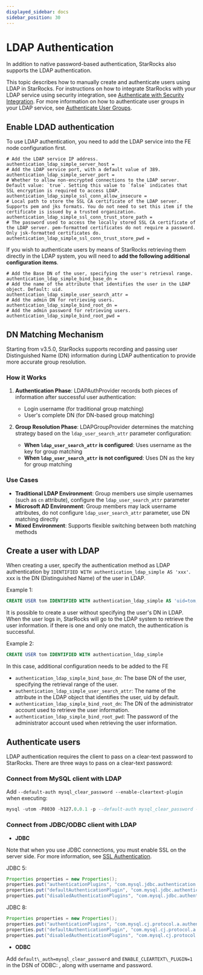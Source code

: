 ```yaml
---
displayed_sidebar: docs
sidebar_position: 30
---
```


# LDAP Authentication

In addition to native password-based authentication, StarRocks also supports the LDAP authentication.

This topic describes how to manually create and authenticate users using LDAP in StarRocks. For instructions on how to integrate StarRocks with your LDAP service using security integration, see [Authenticate with Security Integration](./security_integration.md). For more information on how to authenticate user groups in your LDAP service, see [Authenticate User Groups](../group_provider.md).

## Enable LDAD authentication

To use LDAP authentication, you need to add the LDAP service into the FE node configuration first.

```Properties
# Add the LDAP service IP address.
authentication_ldap_simple_server_host =
# Add the LDAP service port, with a default value of 389.
authentication_ldap_simple_server_port =
# Whether to allow non-encrypted connections to the LDAP server. Default value: `true`. Setting this value to `false` indicates that SSL encryption is required to access LDAP.
authentication_ldap_simple_ssl_conn_allow_insecure = 
# Local path to store the SSL CA certificate of the LDAP server. Supports pem and jks formats. You do not need to set this item if the certificate is issued by a trusted organization.
authentication_ldap_simple_ssl_conn_trust_store_path = 
# The password used to access the locally stored SSL CA certificate of the LDAP server. pem-formatted certificates do not require a password. Only jsk-formatted certificates do.
authentication_ldap_simple_ssl_conn_trust_store_pwd = 
```

If you wish to authenticate users by means of StarRocks retrieving them directly in the LDAP system, you will need to **add the following additional configuration items**.

```Properties
# Add the Base DN of the user, specifying the user's retrieval range.
authentication_ldap_simple_bind_base_dn =
# Add the name of the attribute that identifies the user in the LDAP object. Default: uid.
authentication_ldap_simple_user_search_attr =
# Add the admin DN for retrieving users.
authentication_ldap_simple_bind_root_dn =
# Add the admin password for retrieving users.
authentication_ldap_simple_bind_root_pwd =
```

## DN Matching Mechanism

Starting from v3.5.0, StarRocks supports recording and passing user Distinguished Name (DN) information during LDAP authentication to provide more accurate group resolution.

### How it Works

1. **Authentication Phase**: LDAPAuthProvider records both pieces of information after successful user authentication:
   - Login username (for traditional group matching)
   - User's complete DN (for DN-based group matching)

2. **Group Resolution Phase**: LDAPGroupProvider determines the matching strategy based on the `ldap_user_search_attr` parameter configuration:
   - **When `ldap_user_search_attr` is configured**: Uses username as the key for group matching
   - **When `ldap_user_search_attr` is not configured**: Uses DN as the key for group matching

### Use Cases

- **Traditional LDAP Environment**: Group members use simple usernames (such as `cn` attribute), configure the `ldap_user_search_attr` parameter
- **Microsoft AD Environment**: Group members may lack username attributes, do not configure `ldap_user_search_attr` parameter, use DN matching directly
- **Mixed Environment**: Supports flexible switching between both matching methods

## Create a user with LDAP

When creating a user, specify the authentication method as LDAP authentication by `IDENTIFIED WITH authentication_ldap_simple AS 'xxx'`. xxx is the DN (Distinguished Name) of the user in LDAP.

Example 1:

```sql
CREATE USER tom IDENTIFIED WITH authentication_ldap_simple AS 'uid=tom,ou=company,dc=example,dc=com'
```

It is possible to create a user without specifying the user's DN in LDAP. When the user logs in, StarRocks will go to the LDAP system to retrieve the user information. if there is one and only one match, the authentication is successful.

Example 2:

```sql
CREATE USER tom IDENTIFIED WITH authentication_ldap_simple
```

In this case, additional configuration needs to be added to the FE

- `authentication_ldap_simple_bind_base_dn`: The base DN of the user, specifying the retrieval range of the user.
- `authentication_ldap_simple_user_search_attr`: The name of the attribute in the LDAP object that identifies the user, uid by default.
- `authentication_ldap_simple_bind_root_dn`: The DN of the administrator account used to retrieve the user information.
- `authentication_ldap_simple_bind_root_pwd`: The password of the administrator account used when retrieving the user information.

## Authenticate users

LDAP authentication requires the client to pass on a clear-text password to StarRocks. There are three ways to pass on a clear-text password:

### Connect from MySQL client with LDAP

Add `--default-auth mysql_clear_password --enable-cleartext-plugin` when executing:

```sql
mysql -utom -P8030 -h127.0.0.1 -p --default-auth mysql_clear_password --enable-cleartext-plugin
```

### Connect from JDBC/ODBC client with LDAP

- **JDBC**

Note that when you use JDBC connections, you must enable SSL on the server side. For more information, see [SSL Authentication](../ssl_authentication.md).

JDBC 5:

```java
Properties properties = new Properties();
properties.put("authenticationPlugins", "com.mysql.jdbc.authentication.MysqlClearPasswordPlugin");
properties.put("defaultAuthenticationPlugin", "com.mysql.jdbc.authentication.MysqlClearPasswordPlugin");
properties.put("disabledAuthenticationPlugins", "com.mysql.jdbc.authentication.MysqlNativePasswordPlugin");
```

JDBC 8:

```java
Properties properties = new Properties();
properties.put("authenticationPlugins", "com.mysql.cj.protocol.a.authentication.MysqlClearPasswordPlugin");
properties.put("defaultAuthenticationPlugin", "com.mysql.cj.protocol.a.authentication.MysqlClearPasswordPlugin");
properties.put("disabledAuthenticationPlugins", "com.mysql.cj.protocol.a.authentication.MysqlNativePasswordPlugin");
```

- **ODBC**

Add `default\_auth=mysql_clear_password` and `ENABLE_CLEARTEXT\_PLUGIN=1` in the DSN of ODBC: , along with username and password.
